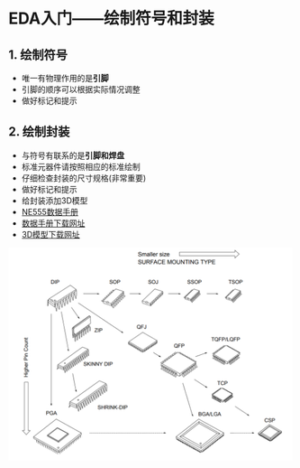 # EDA入门——绘制符号和封装

## 1. 绘制符号

- 唯一有物理作用的是**引脚**
- 引脚的顺序可以根据实际情况调整
- 做好标记和提示

## 2. 绘制封装

- 与符号有联系的是**引脚和焊盘**
- 标准元器件请按照相应的标准绘制
- 仔细检查封装的尺寸规格(非常重要)
- 做好标记和提示
- 给封装添加3D模型
- [NE555数据手册](PDF/NE555.pdf)
- [数据手册下载网址](https://datasheetspdf.com/)
- [3D模型下载网址](https://www.3dcontentcentral.com/default.aspx)

[![IC-Packages](Images/2-1.png)](PDF/IC-Packages.pdf)